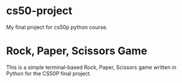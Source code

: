 # cs50-project
My final project for cs50p python course.
# Rock, Paper, Scissors Game

This is a simple terminal-based Rock, Paper, Scissors game written in Python for the CS50P final project.

